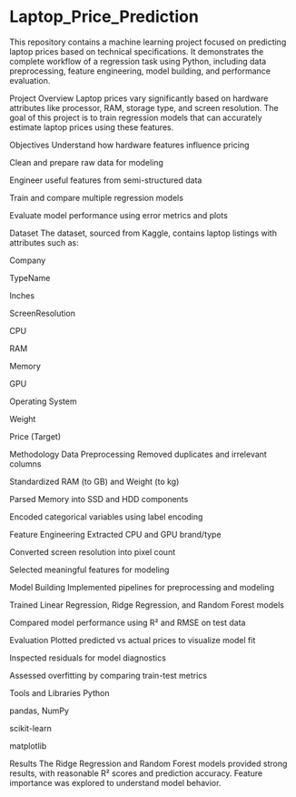 # Laptop_Price_Prediction

This repository contains a machine learning project focused on predicting laptop prices based on technical specifications. It demonstrates the complete workflow of a regression task using Python, including data preprocessing, feature engineering, model building, and performance evaluation.

Project Overview
Laptop prices vary significantly based on hardware attributes like processor, RAM, storage type, and screen resolution. The goal of this project is to train regression models that can accurately estimate laptop prices using these features.

Objectives
Understand how hardware features influence pricing

Clean and prepare raw data for modeling

Engineer useful features from semi-structured data

Train and compare multiple regression models

Evaluate model performance using error metrics and plots

Dataset
The dataset, sourced from Kaggle, contains laptop listings with attributes such as:

Company

TypeName

Inches

ScreenResolution

CPU

RAM

Memory

GPU

Operating System

Weight

Price (Target)

Methodology
Data Preprocessing
Removed duplicates and irrelevant columns

Standardized RAM (to GB) and Weight (to kg)

Parsed Memory into SSD and HDD components

Encoded categorical variables using label encoding

Feature Engineering
Extracted CPU and GPU brand/type

Converted screen resolution into pixel count

Selected meaningful features for modeling

Model Building
Implemented pipelines for preprocessing and modeling

Trained Linear Regression, Ridge Regression, and Random Forest models

Compared model performance using R² and RMSE on test data

Evaluation
Plotted predicted vs actual prices to visualize model fit

Inspected residuals for model diagnostics

Assessed overfitting by comparing train-test metrics

Tools and Libraries
Python

pandas, NumPy

scikit-learn

matplotlib

Results
The Ridge Regression and Random Forest models provided strong results, with reasonable R² scores and prediction accuracy. Feature importance was explored to understand model behavior.
